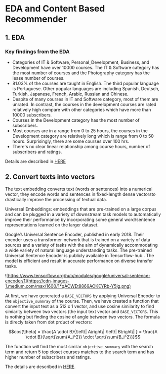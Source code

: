 # EDA and Content Based Recommender

## 1. EDA

### Key findings from the EDA
- Categories of IT & Software, Personal_Development, Business, and Development have over 10000 courses. The IT & Software category has the most number of courses and the Photography category has the lease number of courses.
- 81.03% of the courses are taught in English. The third popular language is Portuguese. Other popular languages are including Spanish, Deutsch, Turkish, Japanese, French, Arabic, Russian and Chinese.
- Despite of many courses in IT and Software category, most of them are unrated. In contrast, the courses in the development courses are rated relatively high compare with other categories which have more than 10000 subscribers.
- Courses in the Development category has the most number of subscribers.
- Most courses are in a range from 0 to 25 hours, the courses in the Development category are  relatively long which is range from 0 to 50 hours. Surprisingly, there are some courses over 100 hrs.
- There's no clear linear relationship among course hours, number of subscribers and ratings.

Details are described in [HERE](./01_Data_Cleaning_and_EDA)


## 2. Convert texts into vectors
The text embedding converts text (words or sentences) into a numerical vector, they encode words and sentences in fixed-length dense vectorsto drastically improve the processing of textual data.

Universal Embeddings: embeddings that are pre-trained on a large corpus and can be plugged in a variety of downstream task models to automatically improve their performance by incorporating some general word/sentence representations learned on the larger dataset.

Google’s Universal Sentence Encoder, published in early 2018. Their encoder uses a transformer-network that is trained on a variety of data sources and a variety of tasks with the aim of dynamically accommodating a wide variety of natural language understanding tasks. The pre-trained Universal Sentence Encoder is publicly available in Tensorflow-hub.. The model is efficient and result in accurate performance on diverse transfer tasks.

![https://www.tensorflow.org/hub/modules/google/universal-sentence-encoder/1](https://cdn-images-1.medium.com/max/1600/1*qACWEt8866AOKEYRb-Y5ig.png)

At first, we have generated a `BASE_VECTORS` by applying Universal Encoder to the `objective_summray` of the course. Then, we have created a function that convert the input text as a 512 x 1 vector, and use cosine similarity to find simiarity between two vectors (the input text vector and `BASE_VECTORS`. This is nothing but finding the cosine of angle between two vectors. The formula is direcly taken from dot prduct of vectors:

$$cos(\theta) = \frac{A \cdot B}{\left\| A\right\| \left\| B\right\| } = \frac{A \cdot B}{\sqrt{\sum{A_i^2}} \cdot \sqrt{\sum{B_i^2}}}$$

The function will find the most similar `objective_summary` with the search term and return 5 top closet courses matches to the search term and has higher number of subscribers and ratings.

The details are described in [HERE](./02_Content_Based_Recommender).
